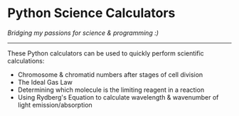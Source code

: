 # Python Science Calculators

*Bridging my passions for science & programming :)*
***
These Python calculators can be used to quickly perform scientific calculations: 

- Chromosome & chromatid numbers after stages of cell division
- The Ideal Gas Law
- Determining which molecule is the limiting reagent in a reaction
- Using Rydberg's Equation to calculate wavelength & wavenumber of light emission/absorption
